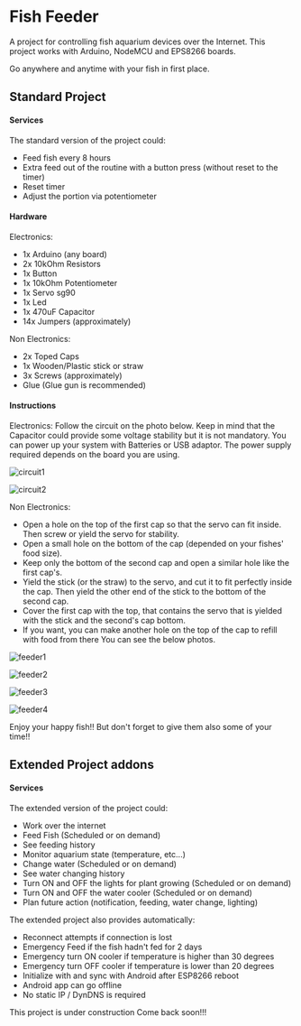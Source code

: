 
# Fish Feeder

A project for controlling fish aquarium devices over the Internet.
This project works with Arduino, NodeMCU and EPS8266 boards.

Go anywhere and anytime with your fish in first place.

## Standard Project

#### Services

The standard version of the project could:
- Feed fish every 8 hours
- Extra feed out of the routine with a button press (without reset to the timer)
- Reset timer
- Adjust the portion via potentiometer
 
#### Hardware

Electronics:
- 1x Arduino (any board)
- 2x 10kOhm Resistors
- 1x Button
- 1x 10kOhm Potentiometer
- 1x Servo sg90
- 1x Led
- 1x 470uF Capacitor
- 14x Jumpers (approximately) 

Non Electronics:
- 2x Toped Caps
- 1x Wooden/Plastic stick or straw
- 3x Screws (approximately)
- Glue (Glue gun is recommended)

#### Instructions
Electronics:
Follow the circuit on the photo below. Keep in mind that the Capacitor could provide some voltage stability but it is not mandatory. You can power up your system with Batteries or USB adaptor. The power supply required depends on the board you are using. 

![circuit1](https://github.com/bronzeRaf/HomeAutomations/blob/main/FeederProject/FishFeeder/assets/circuit.png)

![circuit2](https://github.com/bronzeRaf/HomeAutomations/blob/main/FeederProject/FishFeeder/assets/5.jpg)

 Non Electronics:
- Open a hole on the top of the first cap so that the servo can fit inside. Then screw or yield the servo for stability.
- Open a small hole on the bottom of the cap (depended on your fishes' food size).
- Keep only the bottom of the second cap and open a similar hole like the first cap's.
- Yield the stick (or the straw) to the servo, and cut it to fit perfectly inside the cap. Then yield the other end of the stick to the bottom of the second cap.
- Cover the first cap with the top, that contains the servo that is yielded with the stick and the second's cap bottom.
- If you want, you can make another hole on the top of the cap to refill with food from there 
You can see the below photos. 

![feeder1](https://github.com/bronzeRaf/HomeAutomations/blob/main/FeederProject/FishFeeder/assets/1.jpg)

![feeder2](https://github.com/bronzeRaf/HomeAutomations/blob/main/FeederProject/FishFeeder/assets/2.jpg)

![feeder3](https://github.com/bronzeRaf/HomeAutomations/blob/main/FeederProject/FishFeeder/assets/3.jpg)

![feeder4](https://github.com/bronzeRaf/HomeAutomations/blob/main/FeederProject/FishFeeder/assets/4.jpg)

Enjoy your happy fish!! But don't forget to give them also some of your time!!

## Extended Project addons

#### Services

The extended version of the project could:
- Work over the internet
- Feed Fish (Scheduled or on demand)
- See feeding history
- Monitor aquarium state (temperature, etc...)
- Change water (Scheduled or on demand)
- See water changing history
- Turn ON and OFF the lights for plant growing (Scheduled or on demand)
- Turn ON and OFF the water cooler (Scheduled or on demand)
- Plan future action (notification, feeding, water change, lighting)

The extended project also provides automatically:
- Reconnect attempts if connection is lost
- Emergency Feed if the fish hadn't fed for 2 days
- Emergency turn ON cooler if temperature is higher than 30 degrees
- Emergency turn OFF cooler if temperature is lower than 20 degrees
- Initialize with and sync with Android after ESP8266 reboot
- Android app can go offline
- No static IP / DynDNS is required

This project is under construction
Come back soon!!!